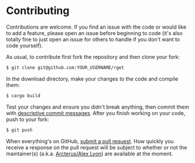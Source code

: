 Contributing
============

Contributions are welcome.  If you find an issue with the code or would like to
add a feature, please open an issue before beginning to code (it's also totally
fine to just open an issue for others to handle if you don't want to code
yourself).

As usual, to contribute first fork the repository and then clone your fork:
```bash
$ git clone git@github.com:YOUR_USERNAME/rget
```

In the download directory, make your changes to the code and compile them:
```bash
$ cargo build
```

Test your changes and ensure you didn't break anything, then commit them with
[descriptive commit messages](http://chris.beams.io/posts/git-commit/).  After
you finish working on your code, push to your fork:
```bash
$ git push
```

When everything's on GitHub,
[submit a pull request](https://github.com/Arcterus/rget/compare/).  How
quickly you receive a response on the pull request will be subject to whether
or not the maintainer(s) (a.k.a.
[Arcterus/Alex Lyon](https://github.com/Arcterus)) are available at the moment.